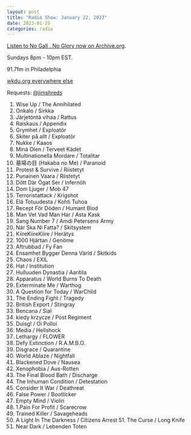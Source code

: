 ```yaml
---
layout: post
title: "Radio Show: January 22, 2023"
date: 2023-01-25
categories: radio
---
```


[Listen to No Gall . No Glory now on Archive.org](https://archive.org/details/2023-01-22-nogallnoglory).

Sundays 8pm - 10pm EST.

91.7fm in Philadelphia

[wkdu.org everywhere else](https://www.wkdu.org)

Requests: [@jimshreds](https://twitter.com/jimshreds)


1. Wise Up / The Annihilated
2. Onkalo / Sirkka
3. Järjetöntä vihaa / Rattus
4. Raiskaus / Appendix
5. Grymhet / Exploatör
6. Skiter på allt / Exploatör
7. Nukke / Kaaos
8. Minä Olen / Terveet Kädet
9. Multinationella Mordare / Totalitar
10. 墓場の目 (Hakaba no Me) / Paranoid
11. Protest & Survive / Riistetyt
12. Punainen Vaara / Riistetyt
13. Dött Där Ögat Ser / Infernöh
14. Dom Ljuger / Mob 47
15. Terroristattack / Krigshot
16. Elä Totuudesta / Kohti Tuhoa
17. Recept För Döden / Humant Blod
18. Man Vet Vad Man Har / Asta Kask
19. Sang Number 7 / Amdi Petersens Army
20. När Ska Ni Fatta? / Skitsystem
21. KiireKiireKiire / Herätys
22. 1000 Hjärtan / Genöme
23. Aftrubbad / Fy Fan
24. Ensamhet Bygger Denna Värld / Skitkids
25. Chaos / EXIL
26. Hat / Institution
27. Hulluuden Dynastia / Aaritila
28. Apparatus / World Burns To Death
29. Exterminate Me / Warthog
30. A Question for Today / WarChild
31. The Ending Fight / Tragedy
32. British Export / Stingray
33. Bencana / Sial
34. kiedy krzycze / Post Regiment
35. Duisg! / Oi Polloi
36. Media / Hellshock
37. Lethargy / FLOWER
38. Defy Extinction / R.A.M.B.O.
39. Disgrace / Quarantine
40. World Ablaze / Nightfall
41. Blackened Dove / Nausea
42. Xenophobia / Aus-Rotten
43. The Final Blood Bath / Discharge
44. The Inhuman Condition / Detestation
45. Consider It War / Deathreat
46. False Power / Bootlicker
47. Empty Mind / Violin
48. 1.Pain For Profit / Scarecrow
49. Trained Killer / Savageheads
50. A Light In The Darkness / Citizens Arrest 51. The Curse / Long Knife
52. Near Dark / Lebenden Toten
